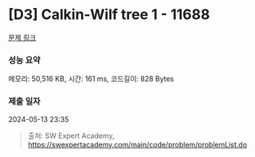 # [D3] Calkin-Wilf tree 1 - 11688 

[문제 링크](https://swexpertacademy.com/main/code/problem/problemDetail.do?contestProbId=AXgZSOn6ApIDFASW) 

### 성능 요약

메모리: 50,516 KB, 시간: 161 ms, 코드길이: 828 Bytes

### 제출 일자

2024-05-13 23:35



> 출처: SW Expert Academy, https://swexpertacademy.com/main/code/problem/problemList.do